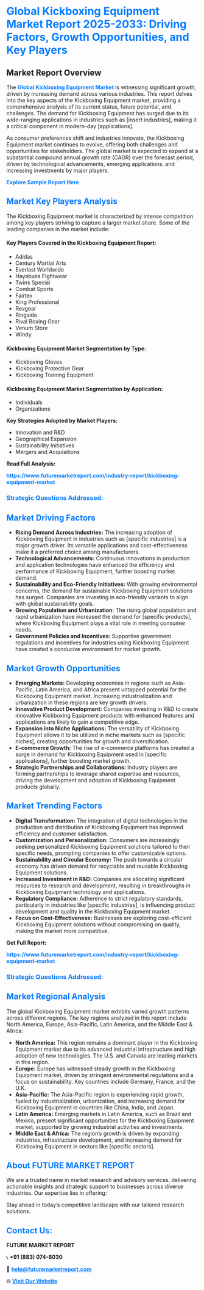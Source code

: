 <h1 style="color: #007BFF;">Global Kickboxing Equipment Market Report 2025-2033: Driving Factors, Growth Opportunities, and Key Players</h1>

<section id="overview">
<h2>Market Report Overview</h2>
<p>The <a href="https://www.futuremarketreport.com/industry-report/kickboxing-equipment-market" style="color: #007BFF; text-decoration: none;"><strong>Global Kickboxing Equipment Market</strong></a> is witnessing significant growth, driven by increasing demand across various industries. This report delves into the key aspects of the Kickboxing Equipment market, providing a comprehensive analysis of its current status, future potential, and challenges. The demand for Kickboxing Equipment has surged due to its wide-ranging applications in industries such as [insert industries], making it a critical component in modern-day [applications].</p>
<p>As consumer preferences shift and industries innovate, the Kickboxing Equipment market continues to evolve, offering both challenges and opportunities for stakeholders. The global market is expected to expand at a substantial compound annual growth rate (CAGR) over the forecast period, driven by technological advancements, emerging applications, and increasing investments by major players.</p>
</section>

<section id="overview">
<p><a href="https://www.futuremarketreport.com/request-sample/reportId=107401" style="color: #007BFF; text-decoration: none;"><strong>Explore Sample Report Here</strong></a></p>
</section>

<section id="key-players">
<h2 style="color: #007BFF;">Market Key Players Analysis</h2>
<p>The Kickboxing Equipment market is characterized by intense competition among key players striving to capture a larger market share. Some of the leading companies in the market include:</p>
<h4>Key Players Covered in the Kickboxing Equipment Report:</h4>
<ul><li>Adidas</li><li>Century Martial Arts</li><li>Everlast Worldwide</li><li>Hayabusa Fightwear</li><li>Twins Special</li><li>Combat Sports</li><li>Fairtex</li><li>King Professional</li><li>Revgear</li><li>Ringside</li><li>Rival Boxing Gear</li><li>Venum Store</li><li>Windy</li></ul>
<h4>Kickboxing Equipment Market Segmentation by Type:</h4>
<ul><li>Kickboxing Gloves</li><li>Kickboxing Protective Gear</li><li>Kickboxing Training Equipment</li></ul>

<h4>Kickboxing Equipment Market Segmentation by Application:</h4>
<ul><li>Individuals</li><li>Organizations</li></ul>
<p><strong>Key Strategies Adopted by Market Players:</strong></p>
<ul>
<li>Innovation and R&D</li>
<li>Geographical Expansion</li>
<li>Sustainability Initiatives</li>
<li>Mergers and Acquisitions</li>
</ul>
</section>

<section>
<p><strong>Read Full Analysis: </strong></p><a href="https://www.futuremarketreport.com/industry-report/kickboxing-equipment-market" style="color: #007BFF; text-decoration: none;"><strong>https://www.futuremarketreport.com/industry-report/kickboxing-equipment-market</strong></a>
<h3 style="color: #007BFF;">Strategic Questions Addressed:</h3>
</section>

<section id="driving-factors">
<h2 style="color: #007BFF;">Market Driving Factors</h2>
<ul>
<li><strong>Rising Demand Across Industries:</strong> The increasing adoption of Kickboxing Equipment in industries such as [specific industries] is a major growth driver. Its versatile applications and cost-effectiveness make it a preferred choice among manufacturers.</li>
<li><strong>Technological Advancements:</strong> Continuous innovations in production and application technologies have enhanced the efficiency and performance of Kickboxing Equipment, further boosting market demand.</li>
<li><strong>Sustainability and Eco-Friendly Initiatives:</strong> With growing environmental concerns, the demand for sustainable Kickboxing Equipment solutions has surged. Companies are investing in eco-friendly variants to align with global sustainability goals.</li>
<li><strong>Growing Population and Urbanization:</strong> The rising global population and rapid urbanization have increased the demand for [specific products], where Kickboxing Equipment plays a vital role in meeting consumer needs.</li>
<li><strong>Government Policies and Incentives:</strong> Supportive government regulations and incentives for industries using Kickboxing Equipment have created a conducive environment for market growth.</li>
</ul>
</section>

<section id="growth-opportunities">
<h2 style="color: #007BFF;">Market Growth Opportunities</h2>
<ul>
<li><strong>Emerging Markets:</strong> Developing economies in regions such as Asia-Pacific, Latin America, and Africa present untapped potential for the Kickboxing Equipment market. Increasing industrialization and urbanization in these regions are key growth drivers.</li>
<li><strong>Innovative Product Development:</strong> Companies investing in R&D to create innovative Kickboxing Equipment products with enhanced features and applications are likely to gain a competitive edge.</li>
<li><strong>Expansion into Niche Applications:</strong> The versatility of Kickboxing Equipment allows it to be utilized in niche markets such as [specific niches], creating opportunities for growth and diversification.</li>
<li><strong>E-commerce Growth:</strong> The rise of e-commerce platforms has created a surge in demand for Kickboxing Equipment used in [specific applications], further boosting market growth.</li>
<li><strong>Strategic Partnerships and Collaborations:</strong> Industry players are forming partnerships to leverage shared expertise and resources, driving the development and adoption of Kickboxing Equipment products globally.</li>
</ul>
</section>

<section id="trending-factors">
<h2 style="color: #007BFF;">Market Trending Factors</h2>
<ul>
<li><strong>Digital Transformation:</strong> The integration of digital technologies in the production and distribution of Kickboxing Equipment has improved efficiency and customer satisfaction.</li>
<li><strong>Customization and Personalization:</strong> Consumers are increasingly seeking personalized Kickboxing Equipment solutions tailored to their specific needs, prompting companies to offer customizable options.</li>
<li><strong>Sustainability and Circular Economy:</strong> The push towards a circular economy has driven demand for recyclable and reusable Kickboxing Equipment solutions.</li>
<li><strong>Increased Investment in R&D:</strong> Companies are allocating significant resources to research and development, resulting in breakthroughs in Kickboxing Equipment technology and applications.</li>
<li><strong>Regulatory Compliance:</strong> Adherence to strict regulatory standards, particularly in industries like [specific industries], is influencing product development and quality in the Kickboxing Equipment market.</li>
<li><strong>Focus on Cost-Effectiveness:</strong> Businesses are exploring cost-efficient Kickboxing Equipment solutions without compromising on quality, making the market more competitive.</li>
</ul>
</section>

<section>
<p><strong>Get Full Report: </strong></p><a href="https://www.futuremarketreport.com/industry-report/kickboxing-equipment-market" style="color: #007BFF; text-decoration: none;"><strong>https://www.futuremarketreport.com/industry-report/kickboxing-equipment-market</strong></a>
<h3 style="color: #007BFF;">Strategic Questions Addressed:</h3>
</section>


<section id="regional-analysis">
<h2 style="color: #007BFF;">Market Regional Analysis</h2>
<p>The global Kickboxing Equipment market exhibits varied growth patterns across different regions. The key regions analyzed in this report include North America, Europe, Asia-Pacific, Latin America, and the Middle East & Africa:</p>
<ul>
<li><strong>North America:</strong> This region remains a dominant player in the Kickboxing Equipment market due to its advanced industrial infrastructure and high adoption of new technologies. The U.S. and Canada are leading markets in this region.</li>
<li><strong>Europe:</strong> Europe has witnessed steady growth in the Kickboxing Equipment market, driven by stringent environmental regulations and a focus on sustainability. Key countries include Germany, France, and the U.K.</li>
<li><strong>Asia-Pacific:</strong> The Asia-Pacific region is experiencing rapid growth, fueled by industrialization, urbanization, and increasing demand for Kickboxing Equipment in countries like China, India, and Japan.</li>
<li><strong>Latin America:</strong> Emerging markets in Latin America, such as Brazil and Mexico, present significant opportunities for the Kickboxing Equipment market, supported by growing industrial activities and investments.</li>
<li><strong>Middle East & Africa:</strong> The region’s growth is driven by expanding industries, infrastructure development, and increasing demand for Kickboxing Equipment in sectors like [specific sectors].</li>
</ul>
</section>

<footer>
<h2 style="color: #007BFF;">About FUTURE MARKET REPORT</h2>
<p>We are a trusted name in market research and advisory services, delivering actionable insights and strategic support to businesses across diverse industries. Our expertise lies in offering:</p>

<p>Stay ahead in today’s competitive landscape with our tailored research solutions.</p>

<h2 style="color: #007BFF;">Contact Us:</h2>
<p><strong>FUTURE MARKET REPORT</strong></p>
<p>📞 <strong>+91 (883) 074-8030</strong></p>
<p>📧 <strong><a href="mailto:help@futuremarketreport.com" style="color: #007BFF;">help@futuremarketreport.com</a></strong></p>
<p>🌐 <strong><a href="https://www.futuremarketreport.com/" style="color: #007BFF;">Visit Our Website</a></strong></p>
</footer>